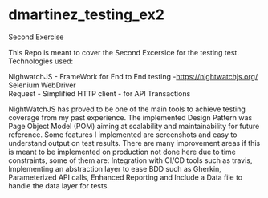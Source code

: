 # dmartinez_testing_ex2
Second Exercise

This Repo is meant to cover the Second Excersice for the testing test. Technologies used:

NighwatchJS - FrameWork for End to End testing -https://nightwatchjs.org/  
Selenium WebDriver  
Request - Simplified HTTP client - for API Transactions  

NightWatchJS has proved to be one of the main tools to achieve testing coverage from my past experience. The implemented Design Pattern was Page Object Model (POM) aiming at scalability and maintainability for future reference. Some features I implemented are screenshots and easy to understand output on test results. There are many improvement areas if this is meant to be implemented on production not done here due to time constraints, some of them are: Integration with CI/CD tools such as travis,  Implementing an abstraction layer to ease BDD such as Gherkin, Parameterized API calls, Enhanced Reporting and Include a Data file to handle the data layer for tests.
